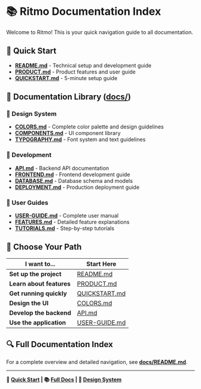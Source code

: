 # 📚 Ritmo Documentation Index

Welcome to Ritmo! This is your quick navigation guide to all documentation.

## 🚀 **Quick Start**

- **[README.md](README.md)** - Technical setup and development guide
- **[PRODUCT.md](PRODUCT.md)** - Product features and user guide
- **[QUICKSTART.md](docs/QUICKSTART.md)** - 5-minute setup guide

## 📁 **Documentation Library** ([docs/](docs/))

### **🎨 Design System**

- **[COLORS.md](docs/COLORS.md)** - Complete color palette and design guidelines
- **[COMPONENTS.md](docs/COMPONENTS.md)** - UI component library
- **[TYPOGRAPHY.md](docs/TYPOGRAPHY.md)** - Font system and text guidelines

### **🔧 Development**

- **[API.md](docs/API.md)** - Backend API documentation
- **[FRONTEND.md](docs/FRONTEND.md)** - Frontend development guide
- **[DATABASE.md](docs/DATABASE.md)** - Database schema and models
- **[DEPLOYMENT.md](docs/DEPLOYMENT.md)** - Production deployment guide

### **📖 User Guides**

- **[USER-GUIDE.md](docs/USER-GUIDE.md)** - Complete user manual
- **[FEATURES.md](docs/FEATURES.md)** - Detailed feature explanations
- **[TUTORIALS.md](docs/TUTORIALS.md)** - Step-by-step tutorials

## 🎯 **Choose Your Path**

| I want to...             | Start Here                          |
| ------------------------ | ----------------------------------- |
| **Set up the project**   | [README.md](README.md)              |
| **Learn about features** | [PRODUCT.md](PRODUCT.md)            |
| **Get running quickly**  | [QUICKSTART.md](docs/QUICKSTART.md) |
| **Design the UI**        | [COLORS.md](docs/COLORS.md)         |
| **Develop the backend**  | [API.md](docs/API.md)               |
| **Use the application**  | [USER-GUIDE.md](docs/USER-GUIDE.md) |

## 🔍 **Full Documentation Index**

For a complete overview and detailed navigation, see **[docs/README.md](docs/README.md)**.

---

**🚀 [Quick Start](docs/QUICKSTART.md) | 📚 [Full Docs](docs/README.md) | 🎨 [Design System](docs/COLORS.md)**
